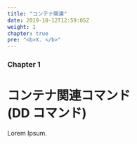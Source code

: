 ```yaml
---
title: "コンテナ関連"
date: 2019-10-12T12:59:05Z
weight: 1
chapter: true
pre: "<b>X. </b>"
---
```


### Chapter 1

# コンテナ関連コマンド<br />(DD コマンド)

Lorem Ipsum.
